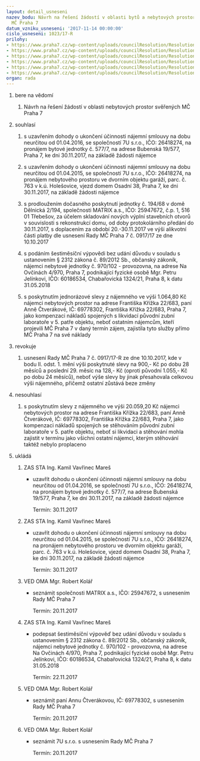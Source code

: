 ```yaml
---
layout: detail_usneseni
nazev_bodu: Návrh na řešení žádostí v oblasti bytů a nebytových prostor svěřených
  MČ Praha 7
datum_vzniku_usneseni: '2017-11-14 00:00:00'
cislo_usneseni: 1023/17-R
prilohy:
- https://www.praha7.cz/wp-content/uploads/councilResolution/Resolutions/29469/export/01_NBP20171114~268326.docx
- https://www.praha7.cz/wp-content/uploads/councilResolution/Resolutions/29469/export/02~268325.jpg
- https://www.praha7.cz/wp-content/uploads/councilResolution/Resolutions/29469/export/03_NBP20171114~268324.pdf
- https://www.praha7.cz/wp-content/uploads/councilResolution/Resolutions/29469/export/04_NBP20171114~268323.pdf
- https://www.praha7.cz/wp-content/uploads/councilResolution/Resolutions/29469/export/05_NBP20171114~268321.pdf
- https://www.praha7.cz/wp-content/uploads/councilResolution/Resolutions/29469/export/export~294887.pdf
organ: rada
---
```

<OL class=urzList_view id=urzList>
<LI class=urzClass1><SPAN name="1">bere na vědomí</SPAN> 
<OL class="urzOlClass decimal ">
<LI class=urzClass2 style="TEXT-ALIGN: left"><SPAN>
<P>Návrh na řešení žádostí v oblasti nebytových prostor svěřených MČ Praha 7</P></SPAN></LI></OL></LI>
<LI class=urzClass1><SPAN name="26">souhlasí</SPAN> 
<OL class="urzOlClass decimal ">
<LI class=urzClass2 style="TEXT-ALIGN: left"><SPAN>
<P>s uzavřením dohody o ukončení účinnosti nájemní smlouvy na dobu neurčitou od 01.04.2016, se společností 7U s.r.o., IČO: 26418274, na pronájem bytové jednotky č. 577/7, na adrese Bubenská 19/577, Praha 7, ke dni 30.11.2017, na základě žádosti nájemce</P></SPAN></LI>
<LI class=urzClass2 style="TEXT-ALIGN: left"><SPAN>
<P>s uzavřením dohody o ukončení účinnosti nájemní smlouvy na dobu neurčitou od 01.04.2015, se společností 7U s.r.o., IČO: 26418274, na pronájem nebytového prostoru ve dvorním objektu garáží, parc. č. 763 v k.ú. Holešovice, vjezd domem Osadní 38, Praha 7, ke dni 30.11.2017, na základě žádosti nájemce<BR></P></SPAN></LI>
<LI class=urzClass2 style="TEXT-ALIGN: left"><SPAN>
<P>s prodloužením dočasného poskytnutí jednotky č. 194/68 v domě Dělnická 2/194, společnosti MATRIX a.s., IČO: 25947672, č.p. 1, 516 01 Třebešov, za účelem skladování nových výplní stavebních otvorů v souvislosti s rekonstrukcí domu, od doby protokolárního předání do 30.11.2017, s doplacením za období 20.-30.11.2017 ve výši alikvotní části platby dle usnesení Rady MČ Praha 7 č. 0917/17 ze dne 10.10.2017<BR></P></SPAN></LI>
<LI class=urzClass2 style="TEXT-ALIGN: left"><SPAN>
<P>s podáním šestiměsíční výpovědi bez udání důvodu v souladu s ustanovením § 2312 zákona č. 89/2012 Sb., občanský zákoník, nájemci nebytové jednotky č. 970/102 - provozovna, na adrese Na Ovčinách 4/970, Praha 7, podnikající fyzické osobě Mgr. Petru Jelínkovi, IČO: 60186534, Chabařovická 1324/21, Praha 8, k datu 31.05.2018</P></SPAN></LI>
<LI class=urzClass2 style="TEXT-ALIGN: left"><SPAN>
<P>s poskytnutím jednorázové slevy z nájemného ve výši 1.064,80 Kč nájemci nebytových prostor na adrese Františka Křížka 22/683, paní Anně Čtverákové, IČ: 69778302, Františka Křížka 22/683, Praha 7, jako kompenzaci nákladů spojených&nbsp;s likvidací původní zubní laboratoře v 5. patře objektu, neboť ostatním nájemcům, kteří projevili MČ Praha 7&nbsp;v daný termín zájem, zajistila tyto služby přímo MČ Praha 7 na své náklady<BR></P></SPAN></LI></OL></LI>
<LI class=urzClass1><SPAN name="21">revokuje</SPAN> 
<OL class="urzOlClass decimal ">
<LI class=urzClass2 style="TEXT-ALIGN: left"><SPAN>
<P>usnesení Rady MČ Praha 7 č. 0917/17-R ze dne 10.10.2017, kde v bodu II. odst. 1. mění výši poskytnuté slevy na 900,- Kč po dobu 28 měsíců a poslední 29. měsíc na 128,- Kč (oproti původní 1.055,- Kč po dobu 24 měsíců), neboť výše slevy by jinak přesahovala celkovou výši nájemného, přičemž ostatní zůstává beze změny</P></SPAN></LI></OL></LI>
<LI class=urzClass1><SPAN name="11">nesouhlasí</SPAN> 
<OL class="urzOlClass decimal ">
<LI class=urzClass2 style="TEXT-ALIGN: left"><SPAN>
<P>s poskytnutím slevy z nájemného ve výši 20.059,20 Kč nájemci nebytových prostor na adrese Františka Křížka 22/683, paní Anně Čtverákové, IČ: 69778302, Františka Křížka 22/683, Praha 7, jako kompenzaci nákladů spojených se&nbsp;stěhováním původní zubní laboratoře v 5. patře objektu, neboť si likvidaci a stěhování mohla zajistit v termínu jako všichni ostatní nájemci, kterým stěhování taktéž nebylo proplaceno</P></SPAN></LI></OL></LI>
<LI class=urzClass1 id=urzUkoly><SPAN name="1">ukládá</SPAN>
<OL class=urzOlClass>
<LI class=urzClass2><SPAN>
<P>ZAS STA Ing. Kamil Vavřinec Mareš</P></SPAN>
<UL class=urzUlClass>
<LI class=urzClass3><SPAN>
<P>uzavřít dohodu o ukončení účinnosti nájemní smlouvy na dobu neurčitou od 01.04.2016, se společností 7U s.r.o., IČO: 26418274, na pronájem bytové jednotky č. 577/7, na adrese Bubenská 19/577, Praha 7, ke dni 30.11.2017, na základě žádosti nájemce</P></SPAN><SPAN class=urzUkolTermin>Termín:&nbsp;30.11.2017</SPAN></LI></UL></LI>
<LI class=urzClass2><SPAN>
<P>ZAS STA Ing. Kamil Vavřinec Mareš</P></SPAN>
<UL class=urzUlClass>
<LI class=urzClass3><SPAN>
<P>uzavřít dohodu o ukončení účinnosti nájemní smlouvy na dobu neurčitou od 01.04.2015, se společností 7U s.r.o., IČO: 26418274, na pronájem nebytového prostoru ve dvorním objektu garáží, parc. č. 763 v k.ú. Holešovice, vjezd domem Osadní 38, Praha 7, ke dni 30.11.2017, na základě žádosti nájemce</P></SPAN><SPAN class=urzUkolTermin>Termín:&nbsp;30.11.2017</SPAN></LI></UL></LI>
<LI class=urzClass2><SPAN>
<P>VED OMA Mgr. Robert Kolář</P></SPAN>
<UL class=urzUlClass>
<LI class=urzClass3><SPAN>
<P>seznámit společnosti MATRIX a.s., IČO: 25947672, s usnesením Rady MČ Praha 7</P></SPAN><SPAN class=urzUkolTermin>Termín:&nbsp;20.11.2017</SPAN></LI></UL></LI>
<LI class=urzClass2><SPAN>
<P>ZAS STA Ing. Kamil Vavřinec Mareš</P></SPAN>
<UL class=urzUlClass>
<LI class=urzClass3><SPAN>
<P>podepsat šestiměsíční výpověď bez udání důvodu v souladu s ustanovením § 2312 zákona č. 89/2012 Sb., občanský zákoník, nájemci nebytové jednotky č. 970/102 - provozovna, na adrese Na Ovčinách 4/970, Praha 7, podnikající fyzické osobě Mgr. Petru Jelínkovi, IČO: 60186534, Chabařovická 1324/21, Praha 8, k datu 31.05.2018</P></SPAN><SPAN class=urzUkolTermin>Termín:&nbsp;22.11.2017</SPAN></LI></UL></LI>
<LI class=urzClass2><SPAN>
<P>VED OMA Mgr. Robert Kolář</P></SPAN>
<UL class=urzUlClass>
<LI class=urzClass3><SPAN>
<P>seznámit paní Annu Čtverákovou, IČ: 69778302, s usnesením Rady MČ Praha 7</P></SPAN><SPAN class=urzUkolTermin>Termín:&nbsp;20.11.2017</SPAN></LI></UL></LI>
<LI class=urzClass2><SPAN>
<P>VED OMA Mgr. Robert Kolář</P></SPAN>
<UL class=urzUlClass>
<LI class=urzClass3><SPAN>
<P>seznámit 7U s.r.o. s usnesením Rady MČ Praha 7</P></SPAN><SPAN class=urzUkolTermin>Termín:&nbsp;20.11.2017</SPAN></LI></UL></LI></OL></LI></OL>